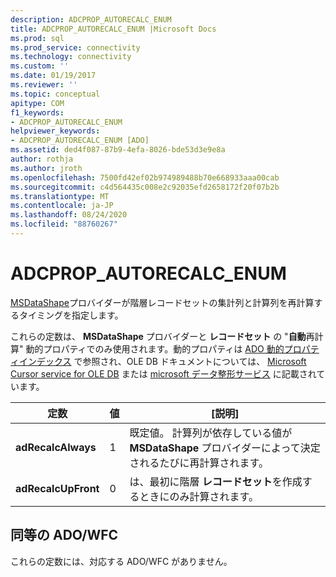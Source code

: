 ```yaml
---
description: ADCPROP_AUTORECALC_ENUM
title: ADCPROP_AUTORECALC_ENUM |Microsoft Docs
ms.prod: sql
ms.prod_service: connectivity
ms.technology: connectivity
ms.custom: ''
ms.date: 01/19/2017
ms.reviewer: ''
ms.topic: conceptual
apitype: COM
f1_keywords:
- ADCPROP_AUTORECALC_ENUM
helpviewer_keywords:
- ADCPROP_AUTORECALC_ENUM [ADO]
ms.assetid: ded4f087-87b9-4efa-8026-bde53d3e9e8a
author: rothja
ms.author: jroth
ms.openlocfilehash: 7500fd42ef02b974989488b70e668933aaa00cab
ms.sourcegitcommit: c4d564435c008e2c92035efd2658172f20f07b2b
ms.translationtype: MT
ms.contentlocale: ja-JP
ms.lasthandoff: 08/24/2020
ms.locfileid: "88760267"
---
```

# <a name="adcprop_autorecalc_enum"></a>ADCPROP_AUTORECALC_ENUM
[MSDataShape](../../guide/appendixes/microsoft-data-shaping-service-for-ole-db-ado-service-provider.md)プロバイダーが階層レコードセットの集計列と計算列を再計算するタイミングを指定します。  
  
 これらの定数は、 **MSDataShape** プロバイダーと **レコードセット** の "**自動**再計算" 動的プロパティでのみ使用されます。動的プロパティは [ADO 動的プロパティインデックス](./ado-dynamic-property-index.md) で参照され、OLE DB ドキュメントについては、 [Microsoft Cursor service for OLE DB](../../guide/appendixes/microsoft-cursor-service-for-ole-db-ado-service-component.md) または [microsoft データ整形サービス](../../guide/appendixes/microsoft-data-shaping-service-for-ole-db-ado-service-provider.md) に記載されています。  
  
|定数|値|[説明]|  
|--------------|-----------|-----------------|  
|**adRecalcAlways**|1|既定値。 計算列が依存している値が **MSDataShape** プロバイダーによって決定されるたびに再計算されます。|  
|**adRecalcUpFront**|0|は、最初に階層 **レコードセット**を作成するときにのみ計算されます。|  
  
## <a name="adowfc-equivalent"></a>同等の ADO/WFC  
 これらの定数には、対応する ADO/WFC がありません。